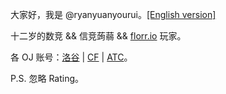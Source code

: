 大家好，我是 @ryanyuanyourui。[[English version]](https://github.com/ryanyuanyourui/ryanyuanyourui/blob/main/README-en.md)

十二岁的数竞 && 信竞蒟蒻 && [florr.io](florr.io) 玩家。

各 OJ 账号：[洛谷](https://www.luogu.com.cn/user/482236) | [CF](https://codeforces.com/profile/ryanyuanyourui) | [ATC](https://atcoder.jp/users/ryanyuanyourui)。

P.S. 忽略 Rating。
